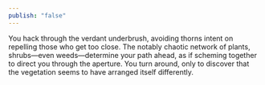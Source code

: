 ```yaml
---
publish: "false"
---
```

You hack through the verdant underbrush, avoiding thorns intent on repelling those who get too close. The notably chaotic network of plants, shrubs—even weeds—determine your path ahead, as if scheming together to direct you through the aperture. You turn around, only to discover that the vegetation seems to have arranged itself differently.
